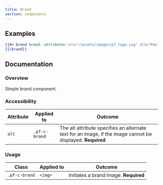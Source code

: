 ```yaml
---
title: Brand
section: components
---
```


## Examples
```hbs title=Basic
{{#> brand brand--attribute='src="/assets/images/pf_logo.svg" alt="PatternFly logo"'}} 
{{/brand}}
```

## Documentation
### Overview
Simple brand component.

### Accessibility
| Attribute | Applied to | Outcome |
| -- | -- | -- |
| `alt` | `.pf-c-brand` | The alt attribute specifies an alternate text for an image, if the image cannot be displayed. **Required** |

### Usage
| Class | Applied to | Outcome |
| -- | -- | -- |
| `.pf-c-brand` | `<img>` |  Initiates a brand image. **Required** |
